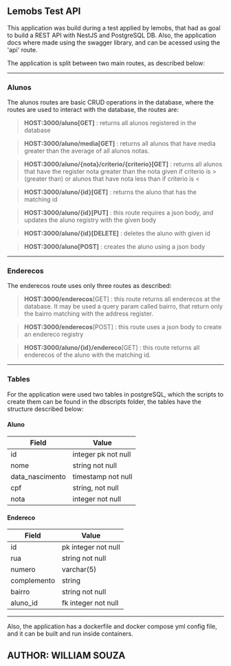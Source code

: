 ## Lemobs Test API 

This application was build during a test applied by lemobs, that had as goal to build a REST API
with NestJS and PostgreSQL DB. Also, the application docs where made using the swagger library, and 
can be acessed using the 'api' route. 

The application is split between two main routes, as described below:
***
### **Alunos**

The alunos routes are basic CRUD operations in the database, where the routes are used to interact with the database, the routes are:

> **HOST:3000/aluno[GET]** : returns all alunos registered in the database

> **HOST:3000/aluno/media[GET]** : returns all alunos that have media greater than the average of all alunos notas.

> **HOST:3000/aluno/{nota}/criterio/{criterio}[GET]** : returns all alunos that have the register nota greater than the nota given if criterio is > (greater than) or alunos that have nota less than if criterio is <

> **HOST:3000/aluno/{id}[GET]** : returns the aluno that has the matching id 

> **HOST:3000/aluno/{id}[PUT]** : this route requires a json body, and updates the aluno registry with the given body

> **HOST:3000/aluno/{id}[DELETE]** : deletes the aluno with given id

> **HOST:3000/aluno[POST]** : creates the aluno using a json body
***
### **Enderecos**

The enderecos route uses only three routes as described:

> **HOST:3000/enderecos**[GET] : this route returns all enderecos at the database. It may be used a query param called bairro, that return only the bairro matching with the address register.

> **HOST:3000/enderecos**[POST] : this route uses a json body to create an endereco registry

> **HOST:3000/aluno/{id}/endereco**[GET] : this route returns all enderecos of the aluno with the matching id.

***

### Tables

For the application were used two tables in postgreSQL, which the scripts to create them can be found in the dbscripts folder, the tables have the structure described below:

#### Aluno
|Field | Value |
-------|--------|
id     | integer pk not null |
nome| string not null|
data_nascimento| timestamp not null|
cpf| string, not null|
nota| integer not null|

#### Endereco
|Field | Value |
-------|--------|
id| pk integer not null|
rua| string not null|
numero| varchar(5)|
complemento| string |
bairro| string not null|
aluno_id| fk integer not null|

***

Also, the application has a dockerfile and docker compose yml config file, and it can be built and run inside containers.

## AUTHOR: WILLIAM SOUZA
